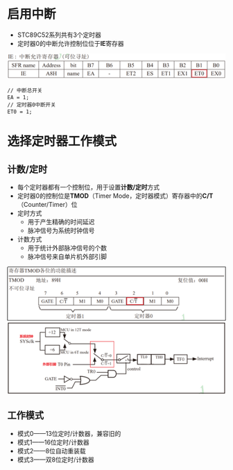 # 启用中断
- STC89C52系列共有3个定时器
- 定时器0的中断允许控制位位于**IE**寄存器

![](../photo/Pasted%20image%2020250818112015.png)
```
// 中断总开关
EA = 1;
// 定时器0中断开关
ET0 = 1;
```
# 选择定时器工作模式
## 计数/定时
- 每个定时器都有一个控制位，用于设置**计数/定时**方式
- 定时器0的控制位是**TMOD**（Timer Mode，定时器模式）寄存器中的**C/T**（Counter/Timer）位
- 定时方式
	- 用于产生精确的时间延迟
	- 脉冲信号为系统时钟信号
- 计数方式
	- 用于统计外部脉冲信号的个数
	- 脉冲信号来自单片机外部引脚

![](../photo/Pasted%20image%2020250818112354.png)
![](../photo/Pasted%20image%2020250818112358.png)
## 工作模式
- 模式0——13位定时/计数器，兼容旧的
- 模式1——16位定时/计数器
- 模式2——8位自动重装载
- 模式3——双8位定时/计数器
